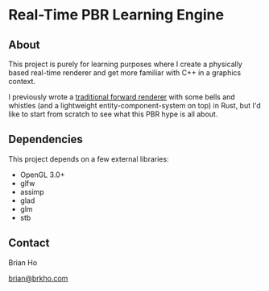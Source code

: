 # Real-Time PBR Learning Engine

## About
This project is purely for learning purposes where I create a physically based real-time renderer and get more familiar with C++ in a graphics context.

I previously wrote a [traditional forward renderer](https://github.com/brkho/3d-engine-rust) with some bells and whistles (and a lightweight entity-component-system on top) in Rust, but I'd like to start from scratch to see what this PBR hype is all about.

## Dependencies
This project depends on a few external libraries:
- OpenGL 3.0+
- glfw
- assimp
- glad
- glm
- stb

## Contact
Brian Ho

brian@brkho.com
